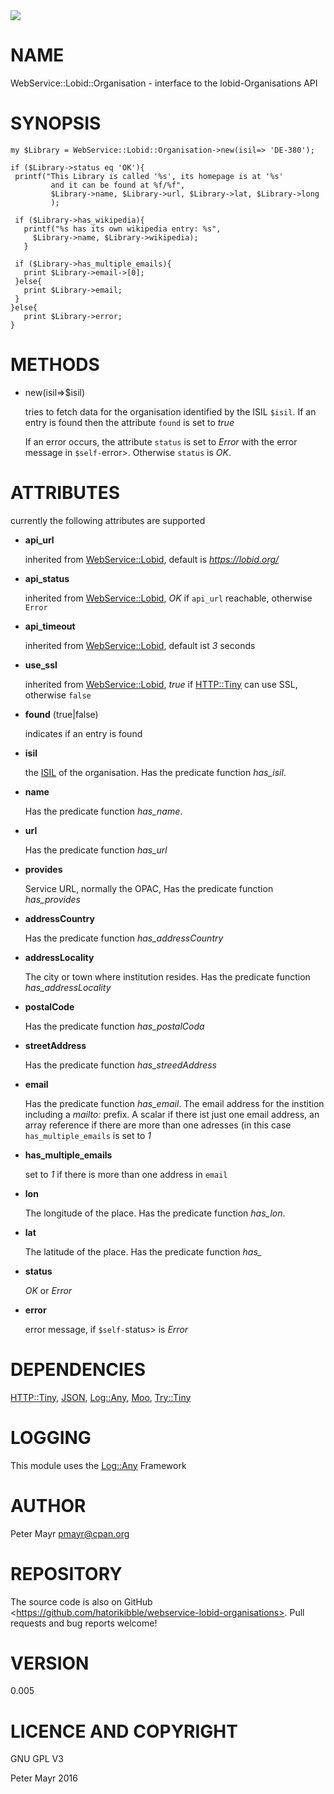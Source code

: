 <div>
    <a href="https://travis-ci.org/hatorikibble/webservice-lobid-organisations"><img src="https://travis-ci.org/hatorikibble/webservice-lobid-organisations.svg?branch=master"></a>
</div>

# NAME

WebService::Lobid::Organisation - interface to the lobid-Organisations API

# SYNOPSIS

    my $Library = WebService::Lobid::Organisation->new(isil=> 'DE-380');

    if ($Library->status eq 'OK'){
     printf("This Library is called '%s', its homepage is at '%s'
             and it can be found at %f/%f",
             $Library->name, $Library->url, $Library->lat, $Library->long
             );

     if ($Library->has_wikipedia){
       printf("%s has its own wikipedia entry: %s",
         $Library->name, $Library->wikipedia);
       }

     if ($Library->has_multiple_emails){
       print $Library->email->[0];
     }else{
       print $Library->email;
     }
    }else{
       print $Library->error;
    }

# METHODS

- new(isil=>$isil)

    tries to fetch data for the organisation identified by the ISIL `$isil`.
    If an entry is found then the attribute `found` is set to _true_

    If an error occurs, the attribute `status` is set to _Error_ with the error
    message in `$self-`error>. Otherwise `status` is _OK_.

# ATTRIBUTES

currently the following attributes are supported

- **api\_url**

    inherited from [WebService::Lobid](https://metacpan.org/pod/WebService%3A%3ALobid), default is _https://lobid.org/_

- **api\_status**

    inherited from [WebService::Lobid](https://metacpan.org/pod/WebService%3A%3ALobid), _OK_ if `api_url` reachable,
    otherwise `Error`

- **api\_timeout**

    inherited from [WebService::Lobid](https://metacpan.org/pod/WebService%3A%3ALobid), default ist _3_ seconds

- **use\_ssl**

    inherited from [WebService::Lobid](https://metacpan.org/pod/WebService%3A%3ALobid), _true_ if [HTTP::Tiny](https://metacpan.org/pod/HTTP%3A%3ATiny) can use SSL,
    otherwise `false`

- **found** (true|false)

    indicates if an entry is found

- **isil**

    the [ISIL](https://en.wikipedia.org/wiki/International_Standard_Identifier_for_Libraries_and_Related_Organizations) of the organisation. Has the predicate function _has\_isil_.

- **name**

    Has the predicate function _has\_name_.

- **url**

    Has the predicate function _has\_url_

- **provides**

    Service URL, normally the OPAC, Has the predicate function _has\_provides_

- **addressCountry**

    Has the predicate function _has\_addressCountry_

- **addressLocality**

    The city or town where institution resides. Has the predicate function _has\_addressLocality_

- **postalCode**

    Has the predicate function _has\_postalCoda_

- **streetAddress**

    Has the predicate function _has\_streedAddress_

- **email**

    Has the predicate function _has\_email_. The email address for the instition including a _mailto:_ prefix. A scalar if there ist just one email address, an array reference if there are more than one adresses (in this case `has_multiple_emails` is set to _1_

- **has\_multiple\_emails**

    set to _1_ if there is more than one address in `email`

- **lon**

    The longitude of the place. Has the predicate function _has\_lon_.

- **lat**

    The latitude of the place. Has the predicate function _has\__

- **status**

    _OK_ or _Error_

- **error**

    error message, if `$self-`status> is _Error_

# DEPENDENCIES

[HTTP::Tiny](https://metacpan.org/pod/HTTP%3A%3ATiny), [JSON](https://metacpan.org/pod/JSON), [Log::Any](https://metacpan.org/pod/Log%3A%3AAny), [Moo](https://metacpan.org/pod/Moo), [Try::Tiny](https://metacpan.org/pod/Try%3A%3ATiny)

# LOGGING

This module uses the [Log::Any](https://metacpan.org/pod/Log%3A%3AAny) Framework

# AUTHOR

Peter Mayr <pmayr@cpan.org>

# REPOSITORY

The source code is also on GitHub &lt;https://github.com/hatorikibble/webservice-lobid-organisations>. Pull requests and bug reports welcome!

# VERSION

0.005

# LICENCE AND COPYRIGHT

GNU GPL V3

Peter Mayr 2016
